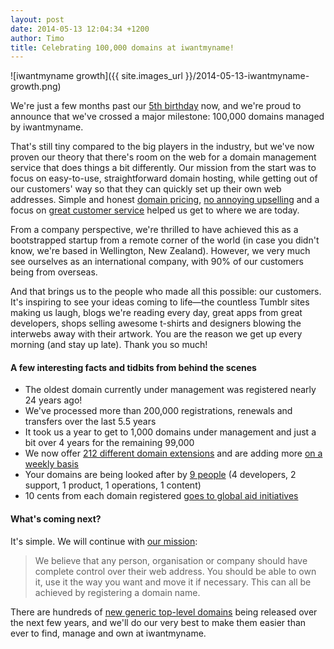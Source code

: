 ```yaml
---
layout: post
date: 2014-05-13 12:04:34 +1200
author: Timo
title: Celebrating 100,000 domains at iwantmyname!
---
```


<!-- excerpt -->

![iwantmyname growth]({{ site.images_url }}/2014-05-13-iwantmyname-growth.png)

We're just a few months past our [5th birthday](https://iwantmyname.com/blog/2013/12/for-our-birthday-were-giving-back-and-you-should-too.html) now, and we're proud to announce that we've crossed a major milestone: 100,000 domains managed by iwantmyname.

That's still tiny compared to the big players in the industry, but we've now proven our theory that there's room on the web for a domain management service that does things a bit differently. Our mission from the start was to focus on easy-to-use, straightforward domain hosting, while getting out of our customers' way so that they can quickly set up their own web addresses. Simple and honest [domain pricing](https://iwantmyname.com/domains/domain-name-registration-list-of-extensions), [no annoying upselling](https://iwantmyname.com/blog/2013/11/no-upselling-tactics-to-be-found-here.html) and a focus on [great customer service](http://public.nicereply.com/iwantmyname) helped us get to where we are today.

<!-- /excerpt -->

From a company perspective, we're thrilled to have achieved this as a bootstrapped startup from a remote corner of the world (in case you didn't know, we're based in Wellington, New Zealand). However, we very much see ourselves as an international company, with 90% of our customers being from overseas.

And that brings us to the people who made all this possible: our customers. It's inspiring to see your ideas coming to life—the countless Tumblr sites making us laugh, blogs we're reading every day, great apps from great developers, shops selling awesome t-shirts and designers blowing the interwebs away with their artwork. You are the reason we get up every morning (and stay up late). Thank you so much!

#### A few interesting facts and tidbits from behind the scenes

- The oldest domain currently under management was registered nearly 24 years ago!
- We've processed more than 200,000 registrations, renewals and transfers over the last 5.5 years
- It took us a year to get to 1,000 domains under management and just a bit over 4 years for the remaining 99,000
- We now offer [212 different domain extensions](https://iwantmyname.com/domains/domain-name-registration-list-of-extensions) and are adding more [on a weekly basis](https://iwantmyname.com/domains/new-gtld-launch-dates)
- Your domains are being looked after by [9 people](https://iwantmyname.com/about) (4 developers, 2 support, 1 product, 1 operations, 1 content)
- 10 cents from each domain registered [goes to global aid initiatives](https://iwantmyname.com/blog/2013/12/for-our-birthday-were-giving-back-and-you-should-too.html)

#### What's coming next?

It's simple. We will continue with [our mission](https://iwantmyname.com/about):

> We believe that any person, organisation or company should have complete control over their web address. You should be able to own it, use it the way you want and move it if necessary. This can all be achieved by registering a domain name. 

There are hundreds of [new generic top-level domains](https://iwantmyname.com/domains/new-gtld-domain-extensions) being released over the next few years, and we'll do our very best to make them easier than ever to find, manage and own at iwantmyname.
